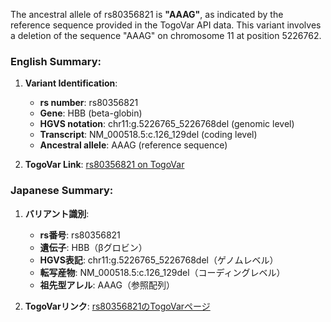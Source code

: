 The ancestral allele of rs80356821 is **"AAAG"**, as indicated by the reference sequence provided in the TogoVar API data. This variant involves a deletion of the sequence "AAAG" on chromosome 11 at position 5226762.

### English Summary:
1. **Variant Identification**:
   - **rs number**: rs80356821
   - **Gene**: HBB (beta-globin)
   - **HGVS notation**: chr11:g.5226765_5226768del (genomic level)
   - **Transcript**: NM_000518.5:c.126_129del (coding level)
   - **Ancestral allele**: AAAG (reference sequence)

2. **TogoVar Link**: [rs80356821 on TogoVar](https://togovar.org/variant/tgv371136709)

### Japanese Summary:
1. **バリアント識別**:
   - **rs番号**: rs80356821
   - **遺伝子**: HBB（βグロビン）
   - **HGVS表記**: chr11:g.5226765_5226768del（ゲノムレベル）
   - **転写産物**: NM_000518.5:c.126_129del（コーディングレベル）
   - **祖先型アレル**: AAAG（参照配列）

2. **TogoVarリンク**: [rs80356821のTogoVarページ](https://togovar.org/variant/tgv371136709)